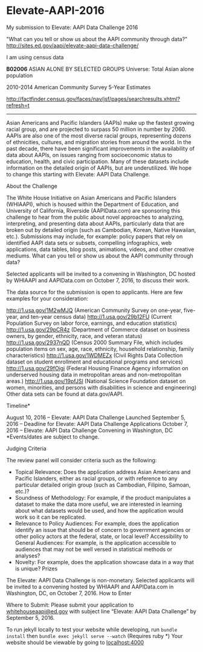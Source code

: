 # Elevate-AAPI-2016
My submission to Elevate: AAPI Data Challenge 2016 

"What can you tell or show us about the AAPI community through data?"
http://sites.ed.gov/aapi/elevate-aapi-data-challenge/

I am using census data 

**B02006**	ASIAN ALONE BY SELECTED GROUPS
Universe: Total Asian alone population 

2010-2014 American Community Survey 5-Year Estimates

http://factfinder.census.gov/faces/nav/jsf/pages/searchresults.xhtml?refresh=t

---

Asian Americans and Pacific Islanders (AAPIs) make up the fastest growing racial group, and are projected to surpass 50 million in number by 2060. AAPIs are also one of the most diverse racial groups, representing dozens of ethnicities, cultures, and migration stories from around the world. In the past decade, there have been significant improvements in the availability of data about AAPIs, on issues ranging from socioeconomic status to education, health, and civic participation. Many of these datasets include information on the detailed origin of AAPIs, but are underutilized.  We hope to change this starting with Elevate: AAPI Data Challenge.

About the Challenge

The White House Initiative on Asian Americans and Pacific Islanders (WHIAAPI), which is housed within the Department of Education, and University of California, Riverside (AAPIData.com) are sponsoring this challenge to hear from the public about novel approaches to analyzing, interpreting, and presenting data about AAPIs, particularly data that are broken out by detailed origin (such as Cambodian, Korean, Native Hawaiian, etc.).  Submissions may include, for example: policy papers that rely on identified AAPI data sets or subsets, compelling infographics, web applications, data tables, blog posts, animations, videos, and other creative mediums. What can you tell or show us about the AAPI community through data?

Selected applicants will be invited to a convening in Washington, DC hosted by WHIAAPI and AAPIData.com on October 7, 2016, to discuss their work.

The data source for the submission is open to applicants.  Here are few examples for your consideration:

http://1.usa.gov/1M2wMJQ (American Community Survey on one-year, five-year, and ten-year census data)
http://1.usa.gov/29b12FU (Current Population Survey on labor force, earnings, and education statistics)
http://1.usa.gov/29pCR4z (Department of Commerce dataset on business owners, by gender, ethnicity, race, and veteran status)
http://1.usa.gov/2937nQD (Census 2000 Summary File, which includes population items on sex, age, race, ethnicity, household relationship, family characteristics)
http://1.usa.gov/1WDMEZx (Civil Rights Data Collection dataset on student enrollment and educational programs and services)
http://1.usa.gov/29fOigi (Federal Housing  Finance Agency information on underserved housing data in metropolitan areas and non-metropolitan areas.)
http://1.usa.gov/19pfJSl (National Science Foundation dataset on women, minorities, and persons with disabilities in science and engineering)
Other data sets can be found at data.gov/AAPI.

Timeline*

August 10, 2016 – Elevate: AAPI Data Challenge Launched
September 5, 2016 – Deadline for Elevate: AAPI Data Challenge Applications
October 7, 2016 – Elevate: AAPI Data Challenge Convening in Washington, DC
*Events/dates are subject to change.

Judging Criteria

The review panel will consider criteria such as the following:

* Topical Relevance: Does the application address Asian Americans and Pacific Islanders, either as racial groups, or with reference to any particular detailed origin group (such as Cambodian, Filipino, Samoan, etc.)?
* Soundness of Methodology: For example, if the product manipulates a dataset to make the data more useful, we are interested in learning about what datasets would be used, and how the application would work so it can be replicated.
* Relevance to Policy Audiences: For example, does the application identify an issue that should be of concern to government agencies or other policy actors at the federal, state, or local level?
Accessibility to General Audiences: For example, is the application accessible to audiences that may not be well versed in statistical methods or analyses?
* Novelty: For example, does the application showcase data in a way that is unique?
Prizes

The Elevate: AAPI Data Challenge is non-monetary.
Selected applicants will be invited to a convening hosted by WHIAAPI and AAPIData.com in Washington, DC, on October 7, 2016.
How to Enter

Where to Submit: Please submit your application to whitehouseaapi@ed.gov with subject line “Elevate: AAPI Data Challenge” by September 5, 2016.


To run jekyll locally to test your website while developing, run `bundle install` then `bundle exec jekyll serve --watch` (Requires ruby *) Your website should be viewable by going to [localhost:4000](http://localhost:4000/)

